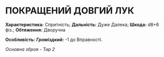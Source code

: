 ﻿# ПОКРАЩЕНИЙ ДОВГИЙ ЛУК

**Характеристика:** Спритність; **Дальність:** Дуже Далека; **Шкода:** d8+6 фіз.; **Обтяження:** Дворучна

**Особливість:** ***Громіздкий:*** -1 до Вправності.

*Основна зброя - Тир 2*
